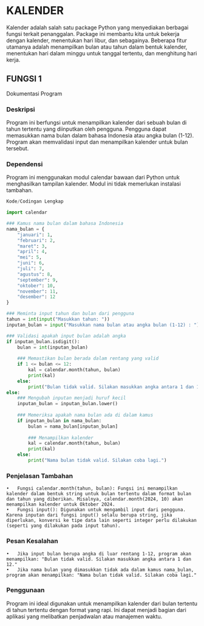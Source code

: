 # KALENDER
Kalender adalah salah satu package Python yang menyediakan berbagai fungsi terkait penanggalan. Package ini membantu kita untuk bekerja dengan kalender, menentukan hari libur, dan sebagainya. Beberapa fitur utamanya adalah menampilkan bulan atau tahun dalam bentuk kalender, menentukan hari dalam minggu untuk tanggal tertentu, dan menghitung hari kerja.

## FUNGSI 1
Dokumentasi Program

### Deskripsi

Program ini berfungsi untuk menampilkan kalender dari sebuah bulan di tahun tertentu yang diinputkan oleh pengguna. Pengguna dapat memasukkan nama bulan dalam bahasa Indonesia atau angka bulan (1-12). Program akan memvalidasi input dan menampilkan kalender untuk bulan tersebut.

### Dependensi

Program ini menggunakan modul calendar bawaan dari Python untuk menghasilkan tampilan kalender. Modul ini tidak memerlukan instalasi tambahan.

```python
Kode/Codingan Lengkap

import calendar

### Kamus nama bulan dalam bahasa Indonesia
nama_bulan = {
    "januari": 1,
    "februari": 2,
    "maret": 3,
    "april": 4,
    "mei": 5,
    "juni": 6,
    "juli": 7,
    "agustus": 8,
    "september": 9,
    "oktober": 10,
    "november": 11,
    "desember": 12
}

### Meminta input tahun dan bulan dari pengguna
tahun = int(input("Masukkan tahun: "))
inputan_bulan = input("Masukkan nama bulan atau angka bulan (1-12) : ")

### Validasi apakah input bulan adalah angka
if inputan_bulan.isdigit():
    bulan = int(inputan_bulan)
   
    ### Memastikan bulan berada dalam rentang yang valid
    if 1 <= bulan <= 12:
        kal = calendar.month(tahun, bulan)
        print(kal)
    else:
        print("Bulan tidak valid. Silakan masukkan angka antara 1 dan 12.")
else:
    ### Mengubah inputan menjadi huruf kecil
    inputan_bulan = inputan_bulan.lower()
    
    ### Memeriksa apakah nama bulan ada di dalam kamus
    if inputan_bulan in nama_bulan:
        bulan = nama_bulan[inputan_bulan]
        
        ### Menampilkan kalender
        kal = calendar.month(tahun, bulan)
        print(kal)
    else:
        print("Nama bulan tidak valid. Silakan coba lagi.")
```
### Penjelasan Tambahan

	•	Fungsi calendar.month(tahun, bulan): Fungsi ini menampilkan kalender dalam bentuk string untuk bulan tertentu dalam format bulan dan tahun yang diberikan. Misalnya, calendar.month(2024, 10) akan menampilkan kalender untuk Oktober 2024.
	•	Fungsi input(): Digunakan untuk mengambil input dari pengguna. Karena inputan dari fungsi input() selalu berupa string, jika diperlukan, konversi ke tipe data lain seperti integer perlu dilakukan (seperti yang dilakukan pada input tahun).

###  Pesan Kesalahan

	•	Jika input bulan berupa angka di luar rentang 1-12, program akan menampilkan: "Bulan tidak valid. Silakan masukkan angka antara 1 dan 12."
	•	Jika nama bulan yang dimasukkan tidak ada dalam kamus nama_bulan, program akan menampilkan: "Nama bulan tidak valid. Silakan coba lagi."

### Penggunaan

Program ini ideal digunakan untuk menampilkan kalender dari bulan tertentu di tahun tertentu dengan format yang rapi. Ini dapat menjadi bagian dari aplikasi yang melibatkan penjadwalan atau manajemen waktu.
